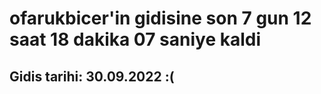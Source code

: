 # ofarukbicer'in gidisine son 7 gun 12 saat 18 dakika 07 saniye kaldi

## Gidis tarihi: 30.09.2022 :(